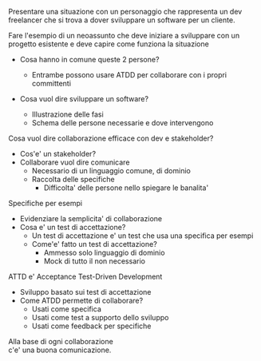 
<!-- hidden-start -->
Presentare una situazione con un personaggio che rappresenta un dev freelancer
che si trova a dover sviluppare un software per un cliente.

Fare l'esempio di un neoassunto che deve iniziare a sviluppare con un progetto
esistente e deve capire come funziona la situazione

- Cosa hanno in comune queste 2 persone?
  - Entrambe possono usare ATDD per collaborare con i propri committenti

- Cosa vuol dire sviluppare un software?
  - Illustrazione delle fasi
  - Schema delle persone necessarie e dove intervengono

Cosa vuol dire collaborazione efficace con dev e stakeholder?
- Cos'e' un stakeholder?
- Collaborare vuol dire comunicare
  - Necessario di un linguaggio comune, di dominio
  - Raccolta delle specifiche
    - Difficolta' delle persone nello spiegare le banalita'

Specifiche per esempi
  - Evidenziare la semplicita' di collaborazione
  - Cosa e' un test di accettazione?
    - Un test di accettazione e' un test che usa una specifica per esempi
    - Come'e' fatto un test di accettazione?
      - Ammesso solo linguaggio di dominio
      - Mock di tutto il non necessario

ATTD e' Acceptance Test-Driven Development
- Sviluppo basato sui test di accettazione
- Come ATDD permette di collaborare?
  - Usati come specifica
  - Usati come test a supporto dello sviluppo
  - Usati come feedback per specifiche 



Alla base di ogni collaborazione  
c'e' una buona comunicazione.
<!-- hidden-end -->